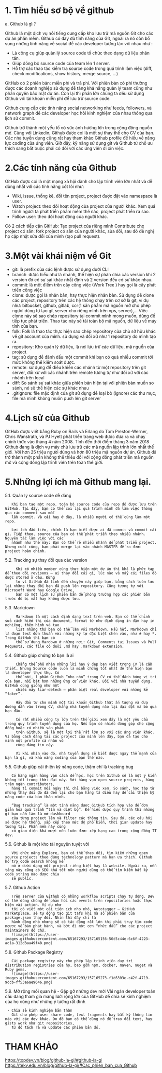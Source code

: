 # 1. Tìm hiểu sơ bộ về github
  a.	Github là gì ?
  
Github là một dịch vụ nổi tiếng cung cấp kho lưu trữ mã nguồn Git cho các dự án phần mềm. Github có đày đủ tính năng của Git, ngoài ra nó còn bổ sung những tính năng về social để các developer tương tác với nhau như : 
  
  - Là công cụ giúp quản lý source code tổ chức theo dạng dữ liệu phân tán.
  - Giúp đồng bộ source code của team lên 1 server.
  - Hỗ trợ các thao tác kiểm tra source code trong quá trình làm việc (diff, check modifications, show history, merge source, …)
    
GitHub có 2 phiên bản: miễn phí và trả phí. Với phiên bản có phí thường được các doanh nghiệp sử dụng để tăng khả năng quản lý team cũng như phân quyền bảo mật dự án.
Còn lại thì phần lớn chúng ta đều sử dụng Github với tài khoản miễn phí để lưu trữ source code.
    
Github cung cấp các tính năng social networking như feeds, followers, và network graph để các developer học hỏi kinh nghiệm của nhau thông qua lịch sử commit.
  
Github trở thành một yếu tố có sức ảnh hưởng lớn trong cộng động nguồn mở. Cùng với Linkedin, Github được coi là một sự thay thế cho CV của bạn. Các nhà tuyển dụng cũng rất hay tham khảo Github profile để hiểu về năng lực coding của ứng viên.
Giờ đây, kỹ năng sử dụng git và Github từ chỗ ưu thích sang bắt buộc phải có đối với các ứng viên đi xin việc.
  
 # 2.Các tính năng của Github
  
GitHub được coi là một mạng xã hội dành cho lập trình viên lớn nhất và dễ dùng nhất với các tính năng cốt lõi như:

- Wiki, issue, thống kê, đổi tên project, project được đặt vào namespace là user.
- Watch project: theo dõi hoạt động của project của người khác. Xem quá trình người ta phát triển phầm mềm thế nào, project phát triển ra sao.
- Follow user: theo dõi hoạt động của người khác.
  
Có 2 cách tiếp cận GitHub: Tạo project của riêng mình Contribute cho project có sẵn: fork project có sẵn của người khác, sửa đổi, sau đó đề nghị họ cập nhật sửa đổi của mình (tạo pull request).

# 3.Một vài khái niệm về Git
  
- git: là prefix của các lệnh được sử dụng dưới CLI
- branch: được hiểu như là nhánh, thể hiện sự phân chia các version khi 2 version đó có sự sai khác nhất định và 2 version đều có sự khác nhau.
- commit: là một điểm trên cây công việc (Work Tree ) hay gọi là cây phát triển công việc
- clone: được gọi là nhân bản, hay thực hiện nhân bản. Sử dụng để clone các project, repository trên các hệ thống chạy trên cơ sở là git, ví dụ như: bitbucket, github, gitlab, cor(1 sản phẩm mã nguồn mở cho phép người dùng tự tạo git server cho riêng mình trên vps, server),… Việc clone này sẽ sao chép repository tại commit mình mong muốn, dùng để tiếp tục phát triển. Thao tác này sẽ tải toàn bộ mã nguồn, dữ liệu về máy tính của bạn.
- folk: Folk là thao tác thực hiện sao chép repository của chủ sở hữu khác về git account của mình. sử dụng và đối xử như 1 repository do mình tạo ra.
- repository: Kho quản lý dữ liệu, là nơi lưu trữ các dữ liệu, mã nguồn của project.
- tag: sử dụng để đánh dấu một commit khi bạn có quá nhiều commit tới mức không thể kiểm soát được.
- remote: sử dụng để điều khiển các nhánh từ một repository trên git server, đối xử với các nhánh trên remote tương tự như đối xử với các nhánh trên local
- diff: So sánh sự sai khác giữa phiên bản hiện tại với phiên bản muốn so sánh, nó sẽ thể hiện các sự khác nhau
- .gitignore: file mặc định của git sử dụng để loại bỏ (ignore) các thư mục, file mà mình không muốn push lên git server

# 4.Lịch sử của Github
  
  GitHub được viết bằng Ruby on Rails và Erlang do Tom Preston-Werner, Chris Wanstrath, và PJ Hyett phát triển trang web được đưa ra và chạy chính thức vào tháng 4 năm 2008.
Tính đến thời điểm tháng 3 năm 2018 Github đang là dịch vụ máy chủ lưu trữ các mã nguồn lập trình lớn nhất thế giới. Với hơn 25 triệu người dùng và hơn 80 triệu mã nguồn dự án, Github đã trở thành một phần không thể thiêu đối với cộng đồng phát triển mã nguồn mở và cộng đồng lập trình viên trên toàn thế giới.
  
# 5.Những lợi ích mà Github mang lại.
  5.1. Quản lý source code dễ dàng
  
       Khi bạn tạo một repo, toàn bộ source code của repo đó được lưu trên GitHub. Tại đây, bạn có thể coi lại quá trình mình đã làm việc thông qua các comment sau mỗi
       lần commit. Và cái hay ở đây, là nhiều người có thể cùng làm một repo.

       Lợi ích đầu tiên, chính là bạn biết được ai đã commit và commit cái gì. Tiếp theo, source của bạn có thể phát triển theo nhiều nhánh. Nguyên tắc làm việc với các
       nhánh như thế này: Bạn có thể rẽ nhiều nhánh để phát triển project. Nhưng cuối cùng, bạn phải merge lại vào nhánh MASTER để ra được project hoàn chỉnh.
  
  5.2. Tracking sự thay đổi qua các version
  
         Khi có nhiều member cùng thực hiện một dự án thì khá là phức tạp để theo dõi revisons – ai thay đổi cái gì, lúc nào và mấy cái files đó được stored ở đâu. Đừng
         lo vì GitHub đã tính đến chuyện này giúp bạn, bằng cách luôn lưu lại những thay đổi bạn đã push lên repository. Cũng tương tự với Microsoft Word hay Google Drive, 
         bạn có một lịch sử phiên bản để phòng trường hợp các phiên bản trước đó bị mất hay không được lưu.
  
  5.3. Markdown
  
         Markdown là một cách định dạng text trên web. Bạn có thể chỉnh sửa cách hiển thị của document, format từ như định dạng in đậm hay in nghiêng, thêm hình và tạo 
         list những thứ bạn có thể làm với Markdown. Hầu hết, Markdown chỉ là đoạn text đơn thuần với những ký tự đặc biệt chèn vào, như # hay *. Trong GitHub thì bạn có 
         thể sử dụng Mardown ở những nơi: Git, Comments tại Issues và Pull Requests, các file có đuôi .md hay .markdown extension.
  
  5.4. Github giúp chứng tỏ bạn là ai
  
         Chẳng thể phủ nhận những lời hay ý đẹp bạn viết trong CV là cần thiết. Nhưng Source code luôn là minh chứng tốt nhất để thể hiện bạn là developer thực thụ. Có 
         thể nói, 1 phần GitHub “nho nhỏ” trong CV có thể đánh bóng vị trí của bạn, nổi bật hơn những ứng cử viên khác. Đối với nhà tuyển dụng, GitHub cũng giống như một 
         chiếc máy liar-detech – phân biệt real developer với những kẻ “faker”.

         Hãy đầu tư cho mình một tài khoản Github thật ấn tượng và đưa đường dẫn vào trong CV, chẳng nhà tuyển dụng nào lại dại dột mà bỏ qua bạn đâu.

         Có rất nhiều công ty lớn trên thế giới xem đây là một yêu cầu trong quy trình tuyển dụng của họ. Nếu bạn có nhiều đóng góp cho cộng đồng hoặc có nhiều sản phẩm 
         trên Github, sẽ là một lợi thế rất lớn so với các ứng viên khác. Vì bằng cách đăng tải các project của mình lên đây, bạn đã tạo cho mình một profile cá nhân vô 
         cùng đáng tin cậy.

         Vì khi nhìn vào đó, nhà tuyển dụng sẽ biết được ngay thế mạnh của bạn là gì, và khả năng coding của bạn thế nào.

  5.5. Github giúp cải thiện kỹ năng code, thậm chí là tracking bug

       Có hàng ngàn hàng vạn cách để học, học trên Github sẽ là một ý kiến không tồi trong thời đại này. Với hàng vạn open source projects, hàng trăm ngàn contributors, 
       hàng tỉ commit mỗi ngày thì chỉ bằng việc xem. So sánh, học tập từ những thay đổi đó đã đem lại cho bạn hàng tá điều hay để cải thiện kỹ năng code của bản thân mình.

       “Bug tracking” là một tính năng được GitHub tích hợp vào để đơn giản hóa quá trình “tìm và diệt bọ”. Để hiểu được quy trình thì những gì bạn cần làm là mở dashboard 
       của từng project lên và filter các thông tin. Sau đó, các câu hỏi sẽ được hệ thống, sắp xếp theo mức độ phổ biến, thời gian update hay tương tại. Phần mềm này cũng 
       có giao diện khá mượt nên luôn được xếp hạng cao trong cộng đồng IT dev.

  5.6. Github là một kho tài nguyên tuyệt vời

       Với chức năng Explore, bạn có thể theo dõi, tìm kiếm những open source projects theo đúng technology pattern mà bạn ưa thích. Github hỗ trợ code search không kể 
       nó ở dưới dạng một project riêng biệt hay là website. Ngoài ra, nền tảng này cũng có SEO khá tốt nên người dùng có thể tìm kiếm bất kỳ code string nào được chia 
       sẻ public.

  5.7. Github Action

       Trên server của Github có những workflow scripts chạy tự động. Dev có thể dùng chúng để phản hồi các events trên repositories hoặc thực hiện vài action. Ví dụ như 
       tôi có viết một cái tiện ích nho nhỏ, Autotagger – GitHub Marketplace, sẽ tự động tạo git tafs khi mà số phiên bản của package.json thay đổi. Nhìn thì đây chỉ là 
       hành động nhỏ nhưng sẽ có tác động rất lớn khi phải truy tìm code ngược về bản phát hành, và bớt đi một cơn “nhức đầu” cho các project maintainers đó chứ.
       ![image](https://user-images.githubusercontent.com/65167293/157165156-50d5c44e-6c6f-4223-ad1a-312d3aa49f48.png)

  5.8. Github Package Registry

       Cái package registry này cho phép lập trình viên duy trì distribution registries của họ, bao gồm npm, docker, maven, nuget và Ruby gems.
       ![image](https://user-images.githubusercontent.com/65167293/157165273-f1d6303e-c42f-4719-9dcb-ff53a6ae9646.png)
       
  5.9. Mở rộng mối quan hệ
     - Gặp gỡ những dev mới
       Vài ngàn developer toàn cầu đang tham gia mạng lưới rộng lớn của GitHub để chia sẻ kinh nghiệm của họ cũng như những ý tưởng rất đỉnh.

     - Chia sẻ kinh nghiệm bản thân
       Git cho phép user share code, text fragments hay bất kỳ thông tin nào với các dev khác. Do đó bạn có thể dùng nó để trao đổi text, hay gists work như git repositories, 
       từ đó tách ra và update các phiên bản đó.


# THAM KHẢO 
https://topdev.vn/blog/github-la-gi/#github-la-gi
https://teky.edu.vn/blog/github-la-gi/#Cac_phien_ban_cua_Github
  
